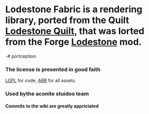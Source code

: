 # **Lodestone Fabric** is a rendering library, ported from the Quilt [Lodestone Quilt](https://github.com/Arathain/LodestoneLib-Quilt), that was lorted from the Forge [Lodestone](https://github.com/LodestarMC/Lodestone) mod.
-# portception.
### The license is presented in good faith
[LGPL](./LICENSE.md) for code, [ARR](./LICENSE_ASSETS.md) for all assets.

### Used bythe aconite stuidos team

#### Commits to the wiki are greatly appriciated 